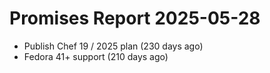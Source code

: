 # Promises Report 2025-05-28

- Publish Chef 19 / 2025 plan (230 days ago)
- Fedora 41+ support (210 days ago)
